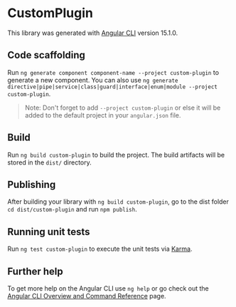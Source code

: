 # CustomPlugin

This library was generated with [Angular CLI](https://github.com/angular/angular-cli) version 15.1.0.

## Code scaffolding

Run `ng generate component component-name --project custom-plugin` to generate a new component. You can also use `ng generate directive|pipe|service|class|guard|interface|enum|module --project custom-plugin`.
> Note: Don't forget to add `--project custom-plugin` or else it will be added to the default project in your `angular.json` file. 

## Build

Run `ng build custom-plugin` to build the project. The build artifacts will be stored in the `dist/` directory.

## Publishing

After building your library with `ng build custom-plugin`, go to the dist folder `cd dist/custom-plugin` and run `npm publish`.

## Running unit tests

Run `ng test custom-plugin` to execute the unit tests via [Karma](https://karma-runner.github.io).

## Further help

To get more help on the Angular CLI use `ng help` or go check out the [Angular CLI Overview and Command Reference](https://angular.io/cli) page.
